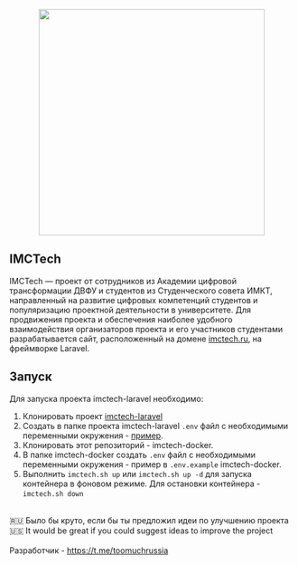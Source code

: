 <p align="center"><a href="https://imctech.ru" target="_blank"><img src="https://imctech.ru/img/fedya3.png" width="400"></a></p>

## IMCTech

IMCTech — проект от сотрудников из Академии цифровой трансформации ДВФУ и студентов из Студенческого совета ИМКТ, направленный на развитие цифровых компетенций студентов и популяризацию проектной деятельности в университете. Для продвижения проекта и обеспечения наиболее удобного взаимодействия организаторов проекта и его участников студентами разрабатывается сайт, расположенный на домене <a target="_blank" href="https://imctech.ru">imctech.ru</a>, на фреймворке Laravel.

## Запуск


Для запуска проекта imctech-laravel необходимо:
1. Клонировать проект <a href="https://github.com/TooMuchRuss1a/imctech-laravel">imctech-laravel</a>
2. Создать в папке проекта imctech-laravel `.env` файл с необходимыми переменными окружения - <a href="https://github.com/TooMuchRuss1a/imctech-laravel/blob/master/.env.example">пример</a>.
3. Клонировать этот репозиторий - imctech-docker.
4. В папке imctech-docker создать `.env` файл с необходимыми переменными окружения - пример в `.env.example` imctech-docker.
5. Выполнить `imctech.sh up` или `imctech.sh up -d` для запуска контейнера в фоновом режиме. Для остановки контейнера - `imctech.sh down`
<br>


<div>🇷🇺 Было бы круто, если бы ты предложил идеи по улучшению проекта</div>
<div>🇺🇸 It would be great if you could suggest ideas to improve the project</div>
<br>
<div>Разработчик - <a href="https://t.me/toomuchrussia" target="_blank">https://t.me/toomuchrussia</a></div>
